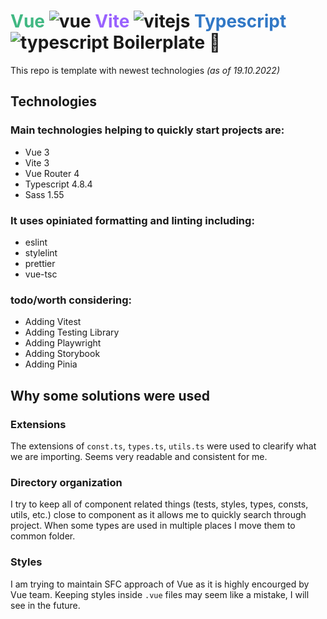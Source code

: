 # **<span style="color:#41b883;">Vue</span> ![vue](https://user-images.githubusercontent.com/58358235/196698159-f8a74305-3f3b-4c9b-97ba-99b066541b3c.png) <span style="color:#9961FE">Vite</span> ![vitejs](https://user-images.githubusercontent.com/58358235/196697914-57326a06-0e5c-406e-839c-d970c9ce7aa6.png) <span style="color:#3178C6">Typescript</span> ![typescript](https://user-images.githubusercontent.com/58358235/196697915-c8e4d7c1-0dd5-43d6-93ed-99fc96e8f284.png) Boilerplate 🚀**

This repo is template with newest technologies _(as of 19.10.2022)_

## Technologies

### Main technologies helping to quickly start projects are:

- Vue 3
- Vite 3
- Vue Router 4
- Typescript 4.8.4
- Sass 1.55

### It uses opiniated formatting and linting including:

- eslint
- stylelint
- prettier
- vue-tsc

### todo/worth considering:

- Adding Vitest
- Adding Testing Library
- Adding Playwright
- Adding Storybook
- Adding Pinia

## Why some solutions were used

### Extensions

The extensions of `const.ts`, `types.ts`, `utils.ts` were used to clearify what we are importing. Seems very readable and consistent for me.

### Directory organization

I try to keep all of component related things (tests, styles, types, consts, utils, etc.) close to component as it allows me to quickly search through project. When some types are used in multiple places I move them to common folder.

### Styles

I am trying to maintain SFC approach of Vue as it is highly encourged by Vue team. Keeping styles inside `.vue` files may seem like a mistake, I will see in the future.

